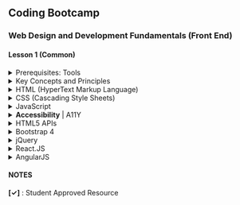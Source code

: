 ## Coding Bootcamp

### Web Design and Development Fundamentals (Front End)

#### Lesson 1 (Common)


<details>
  <summary>Prerequisites: Tools</summary>
  <h5>Editors</h5>
  <ul>
	  <li>
      	<a href="https://code.visualstudio.com/" target="_blank">Visual Studio Code</a>
        <ul>
		<li>
			<a href="https://docs.emmet.io/" target="_blank">Emmet Documentation</a>
		</li>
	        <li>
            <a href="https://marketplace.visualstudio.com/items?itemName=ritwickdey.LiveServer" target="_blank">LiveServer Extension</a></li>
	        <li>
            <a href="https://marketplace.visualstudio.com/items?itemName=hdg.live-html-previewer" target="_blank">HTML Live Previewer Extension</a></li>
		<li>
			<a href="https://vscodecandothat.com/" target="_blank">All the best things about Visual Studio Code that nobody ever bothered to tell you</a>
		</li>
        </ul>
       </li>
      <li><a href="https://www.sublimetext.com/" target="_blank">Sublime Text</a></li>
      <li><a href="https://atom.io/" target="_blank">Atom Editor</a></li>
  </ul>
  <h5>Browsers</h5>
  <p>
  <a href="https://www.google.com/chrome/" target="_blank">Google <strong>Chrome</strong></a><br/>	
  <a href="https://www.mozilla.org/en-US/firefox/" target="_blank">Mozilla <strong>FireFox</strong></a>	
  </p>
  <h4>Questions &amp; Answers</h4>
  <ul>
  <li><strong>Question:</strong><em> The VSCode command <code>code .</code> is not working.</em>
  <br> <strong>Answer:</strong> Open the Command Palette (Ctrl+P or Cmd+P (Mac)), type <code>shell command</code> and select <code>Shell Command: Install 'code' command in PATH </code></li>  </ul>

</details>


<details>
  <summary>Key Concepts and Principles</summary>
  <p>Syllabus: 4.1.1 ~ 4.1.3</p>

  <h4>Resources</h4>
  <ul>
	<li><a href="https://codeburst.io/10-steps-to-solving-a-programming-problem-8a32d1e96d74">10 Steps to Solving a Programming Problem</a></li>
  </ul>

  <h4>References</h4>
  <ul>
  <li><a href="https://marksheet.io/introduction.html">The Web for Absolute Beginners</a></li>
  <li><a href="https://kostasx.github.io/EventLoop/Education/tmp/WebOversimplified/index.html#/">The Web Oversimplified</a></li>
  <li><a href="https://learn.onemonth.com/understanding-http-basics/">Understanding HTTP Basics</a></li>
  <li><a href="https://developer.mozilla.org/en-US/docs/Web/HTTP/Basics_of_HTTP/MIME_types">MIME Types</a></li>
  <li><a href="https://httpstatuses.com/">HTTP Status Codes</a></li>
  <li><a href="https://www.w3.org/Protocols/rfc2616/rfc2616-sec10.html">HTTP Status Code Definitions</a></li>
  <li><a href="https://developer.mozilla.org/en-US/docs/Web/HTTP/Methods">HTTP Request Methods</a></li>

</ul>

</details>

<details id="html">
  <summary>HTML (HyperText Markup Language)</summary>
  <h4>References</h4>
  <ul>
	  <li><a href="https://htmlreference.io"><strong>HTMLReference.io</strong></a></li>

<li><strong>HTML: </strong><a href="https://www.youtube.com/watch?v=yCf9i8rJvtg&list=PLF308KNnRLF5xGLpd5ewXEPFxkgRQLl4f">A short introduction to the HTML Document</a></li>

<li>
	<strong>Tables: </strong>
  	<a href="https://learn.shayhowe.com/html-css/organizing-data-with-tables/" target="_blank">Organizing Data with Tables</a>
    </li>

<li>
<strong>Forms:</strong>
<ul>
<li>
  	<a href="https://learn.shayhowe.com/html-css/building-forms/" target="_blank">Building Forms</a>
</li>
<li>
  	<a href="https://medium.freecodecamp.org/a-step-by-step-guide-to-getting-started-with-html-forms-7f77ae4522b5" target="_blank">A step-by-step guide to getting started with HTML forms</a>
</li>


<li>
  	<a href="https://codepen.io/kostasx/pen/MxKEpR?editors=1000" target="_blank">HTML5 Input Elements</a>
</li>

</ul>
</li>


</ul>
  <h4>Exercises / Practice</h4>
  <ul>
	  <li>
      	<a href="./4.2/class-exercise-5.html/" target="_blank">Class Exercise 5</a>
        <ul>
        <li><a href="https://codepen.io/kostasx/pen/QoywJQ?editors=0010#" target="_blank">CodePen</a></li>
        <li><a href="https://gist.github.com/kostasx/3c8c5fa9bee0047f0c7fb18baf50d4bf" target="_blank">Gist</a></li>
        </ul>
      </li>
	  <li><a href="./4.2/class-exercise-10/" target="_blank">Class Exercise 10</a></li>
	  <li>
      	<a href="./4.2/class-exercise-11.html/" target="_blank">Class Exercise 11</a>
        <ul>
        <li><a href="https://codepen.io/kostasx/pen/drGzVx?editors=0100#" target="_blank">CodePen</a></li>
        <li><a href="https://gist.github.com/kostasx/5244c8b686e808366f2573f6d71d94a3" target="_blank">Gist</a></li>
        </ul>
      </li>
      <li><strong>Forms: </strong><a href="https://codepen.io/kostasx/pen/WmOVmz?editors=1100">Recreating the Wikipedia Login Form</a></li>
  </ul>

  <h4>Resources</h4>
  <ul>
	<li>
		<a href="https://validator.w3.org/nu/" target="_blank"><strong>W3C HTML Checker</strong></a>
	</li>
	  <li>
      	<a href="https://scrimba.com/g/ghtml" target="_blank">Introduction to HTML (scrimba.com)</a>
      </li>
	  <li>
      	<a href="https://www.youtube.com/watch?v=yCf9i8rJvtg&list=PLF308KNnRLF5xGLpd5ewXEPFxkgRQLl4f" target="_blank">HTML Basics - Simple Document:</a>
      </li>
	  <li>
      	<a href="https://learn.shayhowe.com/html-css/getting-to-know-html/" target="_blank">Getting to know HTML</a>
      </li>
	  <li>
      	<a href="https://marksheet.io/html-basics.html" target="_blank">HTML Basics</a>
      </li>
	  <li>
      	<a href="http://tutorials.codebar.io/" target="_blank">Codebar Tutorials</a>
      </li>
</ul>
  <h4>Questions &amp; Answers</h4>
  <ul>
  <li><strong>Question:</strong><em> Which extension should I choose for my HTML files and why, .html or .html?</em><br><strong>Answer:</strong> The short answer. There is none. They are exactly the same.<br><a href="https://stackoverflow.com/questions/1163738/htm-vs-html">Reference</a></li>
<br>  
  <li>
      <strong>Question:</strong><em> I have the following code: <code> &lt;td rowspan="2"&gt;DATA&lt;/td&gt; </code>
    How do I change the inline style? Where do I insert the style attribute?</em><br>
    <strong>Answer:</strong> You can add as many HTML Tag attributes as you like, separated by space:<br><br>
    <code>&lt;td rowspan="2" style=""&gt;DATA&lt;/td&gt;</code>
    <br><br>OR (order of attributes does not matter):<br><br>
    <code>&lt;td style="" rowspan="2"&gt;DATA&lt;/td&gt;</code>

  </li>
  
  
  </ul>

</details>

<details id="css">
  <summary>CSS (Cascading Style Sheets)​</summary>
  <p>Syllabus:</p>
  <h4>References</h4>
  <ul>
  <li><a href="https://cssreference.io"><strong>CSSReference.io</strong></a></li>
  <li>
    	<strong>CSS Layouts</strong> 
    	<ul>
  		<li><a href="https://www.w3schools.com/css/css_website_layout.asp">CSS Website Layout</a></li>
   		<li><a href="https://www.w3schools.com/html/html_layout.asp">HTML Layouts</a></li>
    		<li><a href="https://developer.mozilla.org/en-US/docs/Learn/CSS/CSS_layout/Introduction">Introduction to CSS Layout</a></li>
            <li><a href="http://learnlayout.com/">Learn CSS Layout</a></li>
    	</ul>
	</li>
	<li>
		<strong>CSS Selectors:</strong>
		<ul>
			<li>
			  	<a href="https://marksheet.io/css-selectors.html" target="_blank">How to target HTML Elements (using CSS Selectors)</a>
			</li>
			<li>
			  	<a href="https://developer.mozilla.org/en-US/docs/Web/CSS/CSS_Selectors" target="_blank">CSS Selectors (Mozilla Developer Network)</a>
			</li>
			<li>
			  	<a href="https://www.w3.org/TR/CSS22/selector.html" target="_blank">CSS Selectors (W3C)</a>
			</li>
			<li>
			  	<a href="https://htmldog.com/references/css/selectors/" target="_blank">CSS Selectors Table</a>
			</li>
			<li>
			  	<a href="https://alligator.io/css/css-selectors/" target="_blank">A CSS Selector Reference (Alligator.io)</a>
			</li>
			<li>
			  	<a href="https://learn.shayhowe.com/advanced-html-css/complex-selectors/" target="_blank">Basic and Complex CSS Selectors</a>
			</li>
			<li>
			  	<a href="https://flukeout.github.io/" target="_blank">CSS Diner: Practice CSS Selectors</a>
			</li>
			<li>
			  	<a href="https://specificity.keegan.st/" target="_blank">Specificity Calculator</a>
			</li>


</ul>
	</li>
    <li><strong>Styling:</strong>
	    <ul>
    	<li><a href="https://learn.shayhowe.com/html-css/working-with-typography/">Working with (CSS) Typography</a></li>
    	<li><a href="https://codepen.io/kostasx/pen/zpLKaX?editors=1100">The Cascading Effect</a></li>
    	<li><a href="https://css-tricks.com/what-is-vertical-align/">What is Vertical Align?</a></li>
	    </ul>
    </li>
    <li><strong>Box Model:</strong>
<ul>
  <li><a href="https://learn.shayhowe.com/html-css/opening-the-box-model/">Opening the Box Model</a></li>
  <li><a href="https://www.youtube.com/watch?v=d601NaSSqSE">Box Model Review | NetNinja Video</a></li>
  <li><a href="https://www.youtube.com/watch?v=l8NH6YppJFA">Normal Document Flow</a></li>
  </ul>
</li>
<li><strong>CSS Positioning:</strong>
  <ul>
    <li><a href="https://www.youtube.com/watch?v=YBJqKWXL2vg">CSS Position Relative | NetNinja Video</a></li>
    <li><a href="https://www.youtube.com/watch?v=2JMGG_8T-vY">CSS Absolute Position | NetNinja Video</a></li>
    <li><a href="https://www.youtube.com/watch?v=8fQWx-d5qc8">CSS Fixed Position | NetNinja Video</a></li>
    <li><a href="https://www.youtube.com/watch?v=VwxGKpvW8Zk">CSS Floating Elements | NetNinja Video</a></li>
  </ul>
</li>

<li><strong>CSS Animations:</strong>
<ul>
<li><a href="https://thoughtbot.com/blog/css-animation-for-beginners">CSS Animation for Beginners</a></li>
<li><a href="https://www.w3schools.com/css/css3_animations.asp">CSS Animations</a></li>
<li><a href="https://tympanus.net/codrops/css_reference/keyframes/">Keyframes</a></li>
</ul>
         
</li>

</ul>

  <h4>Resources</h4>
  <ul>
	  <li>
      	<a href="https://scrimba.com/g/gintrotocss" target="_blank">Introduction to CSS (scrimba.com)</a>
      </li>
	  <li>
      	<a href="https://www.youtube.com/playlist?list=PL4cUxeGkcC9gQeDH6xYhmO-db2mhoTSrT" target="_blank">CSS Tutorials For Beginners (YouTube Video Playlist)</a>
      </li>
	  <li>
      	<a href="https://jgthms.com/web-design-in-4-minutes/" target="_blank">Learn the basics of web design in 4 minutes</a>
      </li>
	<li>
		<strong>Centering Elements in CSS: </strong><a href="https://css-tricks.com/centering-css-complete-guide/">Link 1</a> | <a href="https://love2dev.com/blog/absolute-centering-css/">Link 2</a>
	</li>

  </ul>

  <h4>Questions &amp; Answers</h4>
  <ul>
  <li><strong>Question:</strong><em> How do I center an element using CSS?</em><br><strong>Answer:</strong> This is probably the best resource on the subject: <a href="https://css-tricks.com/centering-css-complete-guide/">Centering in CSS: A Complete Guide</a></li>
<br>  
  
  
  </ul>


</details>

<details id="javascript">
  <summary>JavaScript</summary>
  <p>Syllabus:</p>
  <h4>References</h4>
  <ul>
  <li><a href="https://vanillajstoolkit.com/reference/"><strong>Reference Guide:</strong> A quick reference for commonly used JavaScript methods and browser APIs.</a></li>
  <li><a href="https://goo.gl/YwAziN"><strong>Variables: </strong> Visualizing variable hoisting, declaration and value assignment</a></li>
  <li><a href="https://developer.mozilla.org/en-US/docs/Web/JavaScript/Reference/Operators/Operator_Precedence#Table"><strong>Operator Precedence Table</strong> (MDN)</a></li>
	  <li><a href="https://developer.mozilla.org/en-US/docs/Web/JavaScript/Reference/Global_Objects/Error"><strong>Errors</strong></a></li>
	 <li><strong>Objects:</strong>
		 <ul>
			 <li><a href="https://goo.gl/ej6etK">Visualizing Object Equality</a></li>
</ul>
  </li>
  <li id="this-keyword">
	  <strong>The <code>this</code> keyword in JS</strong>
          <ul>
		  <li><a href="https://www.youtube.com/watch?v=gvicrj31JOM" target="_blank">JavaScript this Keyword | Mosh (9 min)</a></li>
		  <li><a href="https://www.youtube.com/watch?v=zE9iro4r918" target="_blank">WTF is THIS: Understanding the "this" keyword in JavaScript (14 min)</a></li>
		  <li><a href="https://developer.mozilla.org/en-US/docs/Web/JavaScript/Reference/Operators/this" target="_blank">this @ MDN <strong>(MUST READ)</strong></a></li>
	  </ul>
  </li>
  <li>
    <strong>DOM:</strong>
    <ul>
    <li>
        <a href="https://developer.mozilla.org/en-US/docs/Web/API/Document_Object_Model/Introduction">Introduction to the DOM (MDN)</a>
    </li>
    <li>
        <a href="https://www.w3schools.com/js/js_htmldom.asp">JavaScript HTML DOM (W3Schools)</a>
    </li>
    <li>
        <a href="https://www.udacity.com/course/javascript-and-the-dom--ud117">JavaScript and the DOM</a>
    </li>
    <li>
        <a href="https://www.digitalocean.com/community/tutorials/introduction-to-the-dom">Introduction to the DOM (Digial Ocean)</a>
    </li>
    <li>
        <a href="https://javascript.info/document">DOM @ javascript.info</a>
    </li>
    <li>
        <a href="https://itnext.io/javascript-fundamentals-master-the-dom-part-1-82433084fb40">JavaScript Fundamentals: Master the DOM! (Part 1)</a>
    </li>
    <li>
        <a href="https://itnext.io/javascript-fundamentals-master-the-dom-part-2-bef36405598e">JavaScript Fundamentals: Master the DOM! (Part 2)</a>
    </li>
    <li>
	    <a href="https://www.youtube.com/watch?v=F1anRyL37lE"><strong>Events</strong> | JavaScript Event Capture, Propagation and Bubbling (9 min)</a>
    </li>
    <li>
	    <a href="https://www.youtube.com/watch?v=SqQZ8SttQsI"><strong>Events</strong> | Event Bubbling (8 min)</a>
    </li>
    <li>
	    <a href="https://www.youtube.com/watch?v=BtOrr7oTH_8"><strong>Events</strong> | Event Propagation Explained (w Bubbling and Capturing)
 (20 min)</a>
    </li>

</ul>
</li>
	  
  </ul>

  <h4>Resources</h4>
  <ul>
  <li><a href="https://scrimba.com/g/gintrotojavascript">Introduction to JavaScript (Interactive Screencasts @ scrimba.com)</a></li>
	  <li>
      	<a href="https://www.youtube.com/watch?v=W6NZfCO5SIk" target="_blank">JavaScript Tutorial: Learn JavaScript in 1 Hour [2019]</a>
      </li>

<li>
<a href="https://learnxinyminutes.com/docs/javascript/">Learn X in Y Minutes: JavaScript</a>
</li>
<li><a href="https://jgthms.com/javascript-in-14-minutes/">JavaScript in 14 minutes</a></li>

  </ul>

  <h4>Questions &amp; Answers</h4>
  <ul>
  <li><strong>Question:</strong><em> How do I combine a checkbox input element with an image?</em><br><strong>Answer:</strong> <a href="https://codepen.io/kostasx/pen/VNGRKJ">Code Solution</a></li>
	<li><strong>Question:</strong><em> What exactly is the <strong>bubbles</strong> property of the Event Object?</em><br><strong>Answer:</strong> <em>The <strong>bubbles</strong> property contains a Boolean value that indicates whether the current event can propagate up the DOM hierarchy or not. There are two types of events, one propagates up the DOM hierarchy, the other does not.</em><br><a href="http://help.dottoro.com/ljghpfmx.php">Reference</a><br>Also see the <strong>Event Propagation Explained</strong> and <strong>JavaScript Event Capture, Propagation and Bubbling </strong> videos in the section above in order to understand how Events propagate in the DOM.</li>
<br>  
  
  
  </ul>

</details>

<details id="accessibility">
<summary><strong>Accessibility</strong> | A11Y</summary>
<h4>Resources</h4>
  <ul>
  <li>
  <a href="https://uxdesign.cc/designing-for-accessibility-is-not-that-hard-c04cc4779d94"><strong>Designing for accessibility is not that hard: </strong>7 easy-to-implement guidelines to design a more accessible web</a>
  </li>

  <li>
  <a href="https://blog.prototypr.io/designing-usable-and-accessible-buttons-dffb464d9be2">Designing Usable and Accessible Buttons</a>
  </li>

  <li>
  <a href="https://a11yproject.com/checklist.html"><strong>Web Accessibility Checklist: </strong>A beginner's guide to web accessibility
</a>
  </li>

  <li>
  <a href="http://web-accessibility.carnegiemuseums.org/content/buttons/"><strong>Web Accessibility Guidelines v1.0:</strong> Links, Buttons, &amp; Other Clickable Elements</a>
  </li>

  <li>
  <a href="https://www.deque.com/blog/accessible-aria-buttons/"><strong>Building Accessible Buttons with ARIA:</strong> A11y Support Series</a>
  </li>
  
  <li>
  <a href="https://developer.mozilla.org/en-US/docs/Web/Accessibility/ARIA/forms/Basic_form_hints">Basic form hints
</a>
  </li>

  <li>
  <a href="https://www.w3.org/TR/wai-aria-practices/"><strong>WAI-ARIA Authoring Practices 1.1</strong></a>
  </li>

  <li>
  <a href="https://www.w3.org/TR/wai-aria-practices/#button"><strong>WAI-ARIA Authoring Practices 1.1</strong>: Button</a>
  </li>

  <li>
  <a href="https://www.w3.org/TR/wai-aria-practices/examples/button/button.html"><strong>WAI-ARIA Authoring Practices 1.1</strong>: Button Examples</a>
  </li>

  <li>
  <a href="https://achecker.ca/checker/index.php">Web Accessibility Checker</a>
  </li>

  <li>
  <a href="https://www.w3.org/WAI/ER/tools/">Web Accessibility Evaluation Tools List</a>
  </li>

</ul>
</details>

<details>
<summary>HTML5 APIs</summary>
  <p>Syllabus:</p>
  <h4>References</h4>
  <ul>
    <li>
      <a href="https://developer.mozilla.org/en-US/docs/Web/API"><strong>Web APIs</strong></a>
    </li>
	  <li><strong>Drag and Drop API</strong></li>
	  <ul>
		  <li><a href="https://javascript.info/mouse-drag-and-drop">Drag'n'Drop with mouse events | JavaScript.info</a></li>
	  </ul>
    <li>
	    <strong>Geolocation API</strong>
	    <ul>
		    <li>Simple Example of a Map using Geolocation and the OpenLayers Library: [ <a href="https://github.com/kostasx/EventLoop/blob/master/Education/afdemp/HTML5/geolocation/openlayers-example.html">Code</a> | <a href="https://eventloop.gr/Education/afdemp/HTML5/geolocation/openlayers-example.html">Demo</a> ]</li>
	    </ul>
    </li>
	<li>
      <strong>Media API:</strong>
	  <ul>
          <li><i>The Media API is a JavaScript API that is part of HTML5 that allows you to interact with the audio and video elements.</i></li>
		   <li>
               <a href="https://developer.mozilla.org/en-US/docs/Web/HTML/Element/video">The <strong>&lt;video&gt;</strong> Element</a>    <ul>
               <li><a href="https://developer.mozilla.org/en-US/docs/Web/HTML/Element/video#Events">Video Element <strong>Events</strong> <i>(play, pause, ended, etc.)</i></a></li>
               <li><strong>Test Videos:</strong></li>
               <li><a href="http://clips.vorwaerts-gmbh.de/big_buck_bunny.mp4">Big Bunny (format: video/mp4)</a></li>
               <li><a href="http://clips.vorwaerts-gmbh.de/big_buck_bunny.ogv">Big Bunny (format: video/ogg)</a></li>
               <li><a href="http://clips.vorwaerts-gmbh.de/big_buck_bunny.webm">Big Bunny (format: video/webm)</a></li>
               </ul>
           </li>
       </ul>
     </li>

  <h4>Questions</h4>
  <ul>
  <li><strong>Question: </strong><i>What is the difference between .ogg, .ogv and .oga?</i><br><strong>Answer: </strong>There's difference between .ogg and .ogv. Ogg may be used for both audio and video content. Ogv is a video file container. Initially, .ogg format served for both audio and video files.
    But now (usually) .ogv is used for video files and .ogg or .oga for audio files.</li>
  <li id="how-to-get-the-current-cursor-position-in-an-iframe"><strong>Question: </strong><i>How to get the current cursor position in an iframe?</i><br><strong>Answer: </strong> You can use the postMessage API to send data from the iframe to the parent page or vice versa. Here's a simple example:
  
  <code>parent.html:</code>
  <pre><code>&lt;html&gt;&#10;&lt;head&gt;
    &lt;title&gt;Parent&lt;/title&gt;&#10;&lt;/head&gt;&#10;&lt;body&gt;&#10;
&lt;h1&gt;Parent&lt;/h1&gt;&#10;
&lt;iframe src=&quot;child.html&quot; frameborder=&quot;1&quot;&gt;&lt;/iframe&gt;&#10;
&lt;script&gt;&#10;
window.addEventListener(&quot;message&quot;, function(e) {&#10;
    console.log( &quot;Cursor X and Y from iframe: &quot;, e.data );&#10;
});&#10;
&lt;/script&gt;&#10;&lt;/body&gt;&#10;&lt;/html&gt;
</code></pre>
<code>child.html:</code><br><br>
<pre><code>&lt;html&gt;&#10;&lt;head&gt;
    &lt;title&gt;Child&lt;/title&gt;&#10;&lt;/head&gt;&#10;&lt;body&gt;&#10;
&lt;h1&gt;Child&lt;/h1&gt;&#10;
&lt;script&gt;&#10;
document.body.addEventListener(&quot;mousemove&quot;, function(e) {&#10;
    window.parent.postMessage({
      x: e.clientX,
      y: e.clientY
   }, &quot;*&quot;);&#10;
});&#10;
&lt;/script&gt;&#10;&lt;/body&gt;&#10;&lt;/html&gt;</code></pre>

</li>

  <li>
    <strong>Question: </strong><i>Do we need a closing <code>source</code> tag?</i>
    <br>
    <strong>Answer: </strong>No, there's no need for either a closing &lt;/source&gt; tag or even a self-closing slash (optional): &lt;source src=&quot;&quot; /&gt;, as &lt;source src=&quot;&quot;&gt; will suffice. The &lt;source&gt; tag belongs to the family of HTML tags that accept no content, also known as "void" tags.<br>
    <p>References:</p>
    <p><a href="https://developer.mozilla.org/en-US/docs/Web/HTML/Element/source#Usage_notes">1</a></p>
    <p><a href="https://developer.mozilla.org/en-US/docs/Web/HTML/Element/source">2</a></p>
    <p><a href="https://html.spec.whatwg.org/#the-source-element">3</a></p>
    <p><a href="https://html.spec.whatwg.org/multipage/syntax.html#elements-2">Void Elements</a></p>
  </li>

  <li>
    <strong>Question: </strong><i>Can the &lt;video&gt; element accept a height setting that will distort (stretch) the video being displayed?</i>
    <br>
    <strong>Answer: </strong>Yes, you can use the CSS object-fit rule for that. <a href="https://codepen.io/kostasx/pen/MWWjrJo">Click for example code</a>
    <p><strong>NOTE:</strong> Keep in mind that object-fit is <a href="https://caniuse.com/#search=object-fit">not supported</a> by IE11</p>

  </li>

  <li>
    <strong>Question: </strong><i>Can I use a specific frame of a &lt;video&gt; element as its poster image?</i>
    <br>
    <strong>Answer: </strong>No, you can just grab a screenshot of a specific video frame, save it as a file and use it in the `poster` attribute as a value.
  </li>

  <li>
    <strong>Question: </strong><i>When I try to display the duration property of a &lt;video&gt; element, I get <strong>NaN</strong>.</i>
    <br>
    <strong>Answer: </strong>This means that the video metadata (which includes the duration value) has not yet loaded. You can use an event listener in the 'loadedmetadata' event to run any commands that will be using the duration property. <a href="https://codepen.io/kostasx/pen/QWWKagG?editors=1111">Example Code</a>
  </li>

  <li>
    <strong>Question: </strong><i>An element is not made draggable in FireFox, event when the draggable="true" attribute is set.</i>
    <br>
    <strong>Answer: </strong>Due to some browser vendor inconsistencies, you need to set a "dragstart" event handler and set some data on the dataTransfer object in order for the element to become draggable. <a href="https://stackoverflow.com/questions/3977596/how-to-make-divs-in-html5-draggable-for-firefox">Reference</a>
  </li>

  <li>
    <strong>Question: </strong><i>How can I change the appearance of a draggable element during the drag operation?</i>
    <br>
    <strong>Answer: </strong>You can use the <a href="https://developer.mozilla.org/en-US/docs/Web/API/HTML_Drag_and_Drop_API#Define_the_drag_effect">dropEffect</a> for that.
  </li>

  </ul>


</ul>
  
</details>

<details>
<summary>Bootstrap 4</summary>

  <h4>Resources</h4>
  <ul>
  <li><a href="https://getbootstrap.com/" target="_blank">Official Bootstrap Site</a></li>
  <li><a href="https://getbootstrap.com/docs/4.3/getting-started/introduction/" target="_blank">Get Started</a></li>
  <li><a href="https://www.w3schools.com/bootstrap4/default.asp" target="_blank">Bootstrap 4 at W3Schools.com</a></li>
  <li><a href="https://scrimba.com/g/gbootstrap4" target="_blank">Learn Bootstrap 4 at scrimba.com</a>( Highly Recommended )</li>
  <li><a href="https://medium.freecodecamp.org/learn-the-bootstrap-4-grid-system-in-10-minutes-e83bfae115da">Learn the Bootstrap 4 Grid System in 10 Minutes</a></li>
  <li><a href="https://hackerthemes.com/bootstrap-cheatsheet/">Bootstrap 4 Cheat Sheet - An interactive list of Bootstrap classes for version 4.3.1</a></li>
	
  </ul>

</details>


<details>
<summary>jQuery</summary>

  <h4>Resources</h4>
  <ul>
<li>
    <a href="https://books.goalkicker.com/jQueryBook/" target="_blank">jQuery - Notes for Professionals (Free PDF) <strong>[&checkmark;]</strong></a> / 
	<a href="https://github.com/kostasx/EventLoop/blob/master/jquery/resources/jQueryNotesForProfessionals.pdf"><strong>[ View PDF ]</strong></a>
</li>
<li>
    <a href="https://www.w3schools.com/jquery/default.asp" target="_blank">jQuery Tutorial @ w3schools.com</a>
</li>
<li>
    <a href="https://www.w3schools.com/jquery/jquery_fade.asp" target="_blank">fadeIn() / fadeOut() / fadeToggle() / fadeTo()</a>
</li>
<li>
    <a href="https://www.w3schools.com/jquery/jquery_hide_show.asp" target="_blank">show() / hide()</a>
</li>
<li>
	<a href="https://scrimba.com/search?q=jquery" target="_blank"><strong>Scrimba Interactive jQuery Screencasts</strong></a>
</li>
<li>
    <a href="https://www.youtube.com/watch?v=i_qE1iAmjFg" target="_blank">10 Things I Learned from the jQuery Source (Paul Irish, Google)</a>
</li>
<li>
    <a href="https://www.youtube.com/watch?v=ARnp9Y8xgR4" target="_blank">11 More Things I Learned from the jQuery Source (Paul Irish, Google)</a>
</li>
<li>
    <a href="http://youmightnotneedjquery.com/" target="_blank">You Might Not Need jQuery</a>
</li>
  </ul>

  <h4>Questions &amp; Answers</h4>
  <ul>
  <li><strong>Question:</strong><em> How do I select all the elements in a list of elements without including the first one?</em>
  <br> <strong>Answer:</strong> Google for: <code>jquery select all but first</code><br>You will probably find yourself in <a href="https://stackoverflow.com/questions/2259393/jquery-select-all-except-first" target="_blank">this StackOverflow answer</a>.<br>The code syntax is this:<code>$("div.test:not(:first)").hide();</code></li>  </ul>

</details>

<details id="reactjs">
<summary>React.JS</summary>

  <h4>Resources</h4>
  <ul>
<li>
	<a href="https://www.taniarascia.com/getting-started-with-react/">Getting Started with React - An Overview and Walkthrough <strong>[&checkmark;]</strong></a>
</li>

<li>
	<a href="https://www.youtube.com/watch?v=Ke90Tje7VS0">(YouTube) Learn React - React Crash Course [2019] - React Tutorial with Examples | Mosh</a>
</li>

<li>
	<a href="https://www.freecodecamp.org/news/learning-react-roadmap-from-scratch-to-advanced-bff7735531b6/">How to Learn React — A roadmap from beginner to advanced (2018)</a>
</li>

<li>
	<a href="https://ihatetomatoes.net/get-react-101/">React 101 - Learn how to build 3 practical React components from scratch!</a>
</li>

<li>
	<a href="https://scrimba.com/g/glearnreact">Learn React for free</a>
</li>

<li>
	<a href="https://twitter.com/chrisachard/status/1175022111758442497">Learn React in 10 tweets (with hooks)</a>
</li>



<li>
	<a href="https://www.youtube.com/watch?v=_ZTT9kw3PIE">Introduction to React by Le Wagon [Video] <strong>[&checkmark;]</strong></a>
</li>


<li>
	<a href="https://www.reddit.com/r/reactjs">React.JS @ Reddit</a>
</li>


<li>
	<a href="https://medium.freecodecamp.org/what-i-wish-i-knew-when-i-started-to-work-with-react-js-3ba36107fd13">What I wish I knew when I started to work with React.js</a>
</li>
<li>
<strong>React Routing</strong>
<ul>
<li><a href="https://reacttraining.com/react-router/web/guides/quick-start">Quick Start</a></li>
<li><a href="https://stackoverflow.com/questions/49162311/react-difference-between-route-exact-path-and-route-path">Difference between <code>&lt;Route exact path=“/” /&gt;</code> and <code>&lt;Route path=“/” /&lt;</code>
</a></li>

<li>
 <a href="https://epeak.info/2019/03/26/a-bluffers-information-to-react-router-v4-freecodecamp-org/">A Bluffer's Information to React Router V4 – FreeCodeCamp <strong>[&checkmark;]</strong></a>
</li>

</ul>
</li>
<li id="react-hooks">
  <strong>React Hooks:</strong>
  <ul>
	  <li><a href="https://wattenberger.com/blog/react-hooks" target="_blank">Thinking in React Hooks</a></li>
  </ul>
</li>

<li id="react-state-management">
<strong>State Management:</strong>
<ul>
<li>
  Using the native <a href="https://reactjs.org/docs/context.html">Context API</a> (React 16.3+)
  <ul>
  <li><em>&quot;Context provides a way to pass data through the component tree without having to pass props down manually at every level.&quot;</em></li>
  <li><a href="https://www.youtube.com/watch?v=XkBB3pPY3t8">What is the Context API?</a> (NetNinja Video)</li>
  <li><a href="https://www.youtube.com/watch?v=yzQ_XulhQFw">Introducing the React Context API</a> (YouTube)</li>
  <li><a href="https://codesandbox.io/s/reactjs-context-api-peflc">Simple example using Context API</a> (Codesandbox)</li>
  </ul>
</li>
<li>
  Using the <a href="http://robertmarkbramprogrammer.blogspot.com/2019/02/using-pubsubjs-in-react.html">PubSub</a> (Publish/Subscribe) pattern | <a href="https://codesandbox.io/s/reactjs-pubsub-fjwdj">( Codesandbox Demo )</a>
  </li>
<li>
  Using <a href="https://facebook.github.io/flux/">Flux</a> for unidirectional data flow
  </li>
<li>
  Using <a href="https://react-redux.js.org/">Redux</a>
  </li>
<li>
  Using <a href="https://mobx.js.org/">MobX</a>
  </li>
</ul>
</li>

</ul>

  <h4>Questions</h4>
  <ul>
  <li><strong>Question: </strong><i>How can I import multiple image or any other kind of files in React.JS?</i><br><strong>Answer: </strong><a href="https://stackoverflow.com/questions/44607396/importing-multiple-files-in-react">Stackoverflow: Importing multiple files in react</a></li>
  <br>
  <li><strong>Question: </strong><i>How do I get the previous value of state?</i><br><strong>Answer: </strong><br><pre> this.setState(function( prevState ){  
   return { counter: prevState.counter + 1 }
});
</pre></li>
  <li><strong>Question: </strong><i>How do I pass data between components in a unidirectional way?</i><br><strong>Answer:</strong> Please checkout the various ways available in the <a href="#react-state-management">State Management section</a><br></li>
  </ul>

</details>

<details>
<summary>AngularJS</summary>

  <h4>Resources</h4>
  <ul>
    <li><a href="https://www.youtube.com/watch?v=TRrL5j3MIvo">Introduction to Angular.js in 50 Examples (part 1)</a></li>
    <li><a href="https://www.youtube.com/watch?v=6J08m1H2BME">Introduction to Angular.js in 50 Examples (part 2)</a></li>
  </ul>

</details>

#### NOTES

__[&checkmark;]__ : Student Approved Resource

